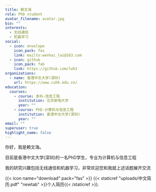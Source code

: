 ```yaml
---
title: 赖文海
role: PhD student
avatar_filename: avatar.jpg
bio: ""
interests:
  - 无线通信
  - 机器学习
social:
  - icon: envelope
    icon_pack: fas
    link: mailto:wenhai_lai@163.com
  - icon: github
    icon_pack: fab
    link: https://github.com/lwh1
organizations:
  - name: 香港中文大学(深圳)
    url: https://www.cuhk.edu.cn/
education:
  courses:
    - course: 本科-信息工程
      institution: 北京邮电大学
      year: ""
    - course: PhD-计算机与信息工程
      institution: 香港中文大学(深圳)
      year: ""
email: ""
superuser: true
highlight_name: false
---
```


你好，我是赖文海。

目前是香港中文大学(深圳)的一名PhD学生，专业为计算机与信息工程

我的研究兴趣包括无线通信和机器学习，非常欢迎您和我就上述话题展开交流

{{< icon name="download" pack="fas" >}} {{< staticref "uploads/中文简历.pdf" "newtab" >}}个人简历{{< /staticref >}}.
